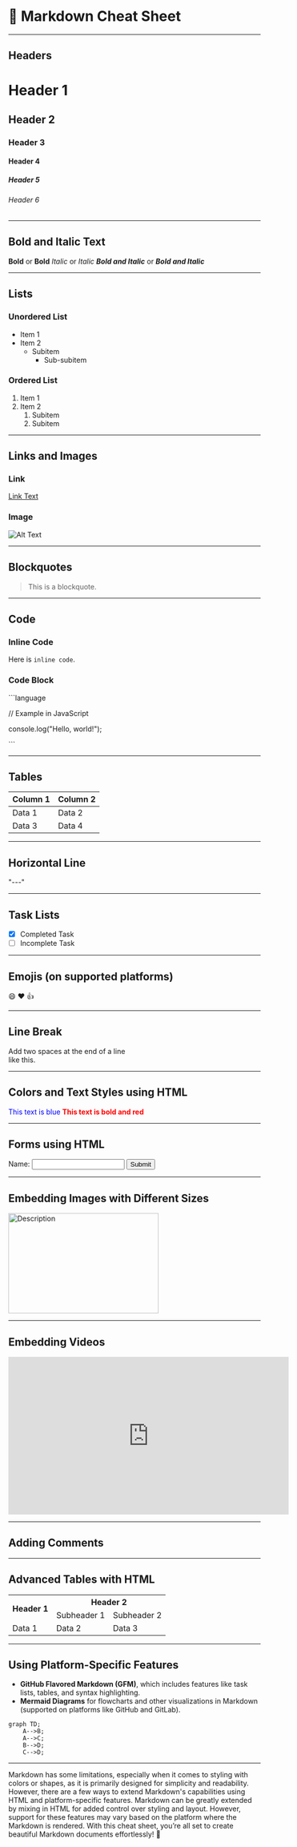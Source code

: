 # 📄 Markdown Cheat Sheet

---

## Headers

# Header 1
## Header 2
### Header 3
#### Header 4
##### Header 5
###### Header 6


---

## Bold and Italic Text

**Bold** or __Bold__
*Italic* or _Italic_
***Bold and Italic*** or ___Bold and Italic___


---

## Lists
### Unordered List

- Item 1
- Item 2
  - Subitem
    - Sub-subitem

### Ordered List
1. Item 1
2. Item 2
   1. Subitem
   2. Subitem

---

## Links and Images
### Link
[Link Text](https://example.com)

### Image
![Alt Text](https://example.com/image.jpg)

---

## Blockquotes
> This is a blockquote.

---

## Code
### Inline Code
Here is `inline code`.

### Code Block
\`\`\`language

// Example in JavaScript

console.log("Hello, world!");

\`\`\`

---

## Tables
| Column 1  | Column 2  |
|-----------|-----------|
| Data 1    | Data 2    |
| Data 3    | Data 4    |

---

## Horizontal Line

"---"


---

## Task Lists
- [x] Completed Task
- [ ] Incomplete Task

---

## Emojis (on supported platforms)
:smile: :heart: :+1:

---

## Line Break
Add two spaces at the end of a line  
like this.

---

## Colors and Text Styles using HTML

<span style="color:blue">This text is blue</span>
<span style="color:red; font-weight:bold">This text is bold and red</span>

---

## Forms using HTML

<form>
  <label for="name">Name:</label>
  <input type="text" id="name" name="name">
  <input type="submit" value="Submit">
</form>

---

## Embedding Images with Different Sizes

<img src="https://example.com/image.jpg" alt="Description" width="300" height="200">

---

##  Embedding Videos


<iframe width="560" height="315" src="https://www.youtube.com/embed/your-video-id" frameborder="0" allowfullscreen></iframe>


---

## Adding Comments

<!-- This is a comment and will not appear in the rendered Markdown -->


---

## Advanced Tables with HTML


<table>
  <tr>
    <th rowspan="2">Header 1</th>
    <th colspan="2">Header 2</th>
  </tr>
  <tr>
    <td>Subheader 1</td>
    <td>Subheader 2</td>
  </tr>
  <tr>
    <td>Data 1</td>
    <td>Data 2</td>
    <td>Data 3</td>
  </tr>
</table>


---

## Using Platform-Specific Features

- **GitHub Flavored Markdown (GFM)**, which includes features like task lists, tables, and syntax highlighting.
- **Mermaid Diagrams** for flowcharts and other visualizations in Markdown (supported on platforms like GitHub and GitLab).


```mermaid
graph TD;
    A-->B;
    A-->C;
    B-->D;
    C-->D;
```


---

Markdown has some limitations, especially when it comes to styling with colors or shapes, as it is primarily designed for simplicity and readability. However, there are a few ways to extend Markdown's capabilities using HTML and platform-specific features.
Markdown can be greatly extended by mixing in HTML for added control over styling and layout. However, support for these features may vary based on the platform where the Markdown is rendered.
With this cheat sheet, you’re all set to create beautiful Markdown documents effortlessly! 🎉
